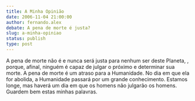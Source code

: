 ```yaml
---
title: A Minha Opinião
date: 2006-11-04 21:00:00
author: fernando.alex
debate: A pena de morte é justa?
slug: a-minha-opiniao
status: publish 
type: post
---
```


A pena de morte não é e nunca será justa para nenhum ser deste Planeta, , porque, afinal, ninguém é capaz de julgar o próximo e determinar sua morte.
A pena de morte é um atraso para a Humanidade. No dia em que ela for abolida, a Humanidade passará por um grande conhecimento.
Estamos longe, mas haverá um dia em que os homens não julgarão os homens.
Guardem bem estas minhas palavras.
